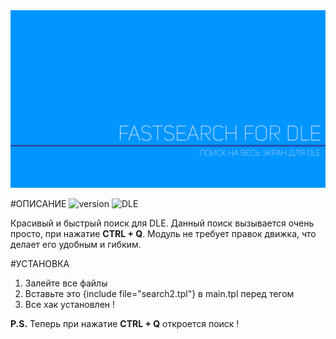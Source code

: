 <img src="https://raw.githubusercontent.com/oxxxiss/fastsearch/master/poster.png">

#ОПИСАНИЕ
![version](https://img.shields.io/badge/version-1.0-red.svg?style=flat-square "Version")
![DLE](https://img.shields.io/badge/DLE-10.x-green.svg?style=flat-square "DLE Version")

Красивый и быстрый поиск для DLE. Данный поиск вызывается очень просто, при нажатие <b>CTRL + Q</b>. Модуль не требует правок движка, что делает его удобным и гибким.

#УСТАНОВКА

1. Залейте все файлы 
2. Вставьте это {include file="search2.tpl"} в main.tpl перед тегом </body>
3. Все хак установлен !

<b>P.S.</b> Теперь при нажатие <b>CTRL + Q</b> откроется поиск !

